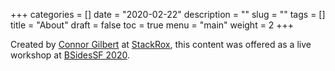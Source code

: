 +++
categories = []
date = "2020-02-22"
description = ""
slug = ""
tags = []
title = "About"
draft = false
toc = true
menu = "main"
weight = 2
+++

Created by [Connor Gilbert](https://twitter.com/connorgilbert) at [StackRox](https://stackrox.com),
this content was offered as a live workshop at [BSidesSF 2020](https://bsidessf2020.sched.com/event/YbkP/using-built-in-kubernetes-controls-to-secure-your-applications).
